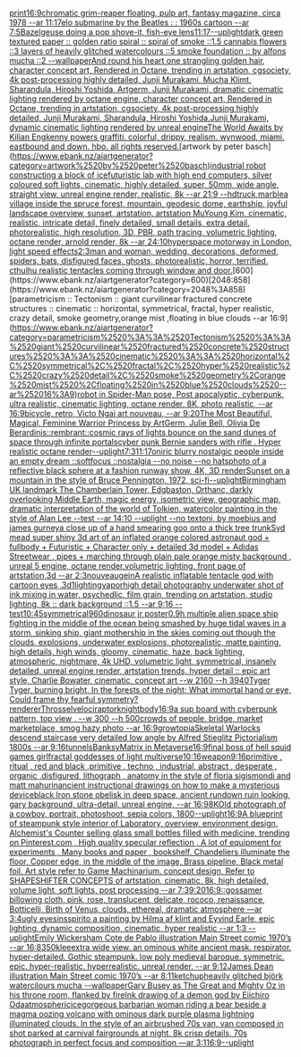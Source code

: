 [print](https://www.ebank.nz/aiartgenerator?category=print)[16:9](https://www.ebank.nz/aiartgenerator?category=16%3A9)[chromatic grim-reaper floating, pulp art, fantasy magazine, circa 1978 --ar 11:17](https://www.ebank.nz/aiartgenerator?category=chromatic%2520grim-reaper%2520floating%2C%2520pulp%2520art%2C%2520fantasy%2520magazine%2C%2520circa%25201978%2520--ar%252011%3A17)[elo submarine by the Beatles : : 1960s cartoon --ar 7:5](https://www.ebank.nz/aiartgenerator?category=elo%2520submarine%2520by%2520the%2520Beatles%2520%3A%2520%3A%25201960s%2520cartoon%2520--ar%25207%3A5)[Bazelgeuse doing a pop shove-it, fish-eye lens](https://www.ebank.nz/aiartgenerator?category=Bazelgeuse%2520doing%2520a%2520pop%2520shove-it%2C%2520fish-eye%2520lens)[11:17](https://www.ebank.nz/aiartgenerator?category=11%3A17)[--uplight](https://www.ebank.nz/aiartgenerator?category=--uplight)[dark green textured paper :: golden ratio spiral :: spiral of smoke ::1.5 cannabis flowers ::3 layers of heavily glitched watercolours ::5 smoke foundation :: by alfons mucha ::2 --wallpaper](https://www.ebank.nz/aiartgenerator?category=dark%2520green%2520textured%2520paper%2520%3A%3A%2520golden%2520ratio%2520spiral%2520%3A%3A%2520spiral%2520of%2520smoke%2520%3A%3A1.5%2520cannabis%2520flowers%2520%3A%3A3%2520layers%2520of%2520heavily%2520glitched%2520watercolours%2520%3A%3A5%2520smoke%2520foundation%2520%3A%3A%2520by%2520alfons%2520mucha%2520%3A%3A2%2520--wallpaper)[And round his heart one strangling golden hair, character concept art, Rendered in Octane, trending in artstation, cgsociety, 4k post-processing highly detailed, Junji Murakami, Mucha Klimt, Sharandula, Hiroshi Yoshida, Artgerm, Junji Murakami, dramatic cinematic lighting rendered by octane engine, character concept art, Rendered in Octane, trending in artstation, cgsociety, 4k post-processing highly detailed, Junji Murakami, Sharandula, Hiroshi Yoshida,Junji Murakami, dynamic cinematic lighting rendered by unreal engine](https://www.ebank.nz/aiartgenerator?category=And%2520round%2520his%2520heart%2520one%2520strangling%2520golden%2520hair%2C%2520character%2520concept%2520art%2C%2520Rendered%2520in%2520Octane%2C%2520trending%2520in%2520artstation%2C%2520cgsociety%2C%25204k%2520post-processing%2520highly%2520detailed%2C%2520Junji%2520Murakami%2C%2520Mucha%2520Klimt%2C%2520Sharandula%2C%2520Hiroshi%2520Yoshida%2C%2520Artgerm%2C%2520Junji%2520Murakami%2C%2520dramatic%2520cinematic%2520lighting%2520rendered%2520by%2520octane%2520engine%2C%2520character%2520concept%2520art%2C%2520Rendered%2520in%2520Octane%2C%2520trending%2520in%2520artstation%2C%2520cgsociety%2C%25204k%2520post-processing%2520highly%2520detailed%2C%2520Junji%2520Murakami%2C%2520Sharandula%2C%2520Hiroshi%2520Yoshida%2CJunji%2520Murakami%2C%2520dynamic%2520cinematic%2520lighting%2520rendered%2520by%2520unreal%2520engine)[The World Awaits by Kilian Eng](https://www.ebank.nz/aiartgenerator?category=The%2520World%2520Awaits%2520by%2520Kilian%2520Eng)[kenny powers graffiti. colorful, drippy, realism. wynwood, miami. eastbound and down. hbo. all rights reserved.](https://www.ebank.nz/aiartgenerator?category=kenny%2520powers%2520graffiti.%2520colorful%2C%2520drippy%2C%2520realism.%2520wynwood%2C%2520miami.%2520eastbound%2520and%2520down.%2520hbo.%2520all%2520rights%2520reserved.)[artwork by peter basch](https://www.ebank.nz/aiartgenerator?category=artwork%2520by%2520peter%2520basch)[industrial robot constructing a block of ice](https://www.ebank.nz/aiartgenerator?category=industrial%2520robot%2520constructing%2520a%2520block%2520of%2520ice)[futuristic lab with high end computers, silver coloured soft lights, cinematic, highly detailed, super, 50mm, wide angle, straight view, unreal engine render, realistic, 8k --ar 21:9 --hd](https://www.ebank.nz/aiartgenerator?category=futuristic%2520lab%2520with%2520high%2520end%2520computers%2C%2520silver%2520coloured%2520soft%2520lights%2C%2520cinematic%2C%2520highly%2520detailed%2C%2520super%2C%252050mm%2C%2520wide%2520angle%2C%2520straight%2520view%2C%2520unreal%2520engine%2520render%2C%2520realistic%2C%25208k%2520--ar%252021%3A9%2520--hd)[truck,marble](https://www.ebank.nz/aiartgenerator?category=truck%2Cmarble)[a village inside the spruce forest, mountain, geodesic dome, earthship, joyful landscape overview, sunset, artstation, artstation MuYoung Kim, cinematic, realistic, intricate detail, finely detailed, small details, extra detail, photorealistic, high resolution, 3D, PBR, path tracing, volumetric lighting, octane render, arnold render, 8k --ar 24:10](https://www.ebank.nz/aiartgenerator?category=a%2520village%2520inside%2520the%2520spruce%2520forest%2C%2520mountain%2C%2520geodesic%2520dome%2C%2520earthship%2C%2520joyful%2520landscape%2520overview%2C%2520sunset%2C%2520artstation%2C%2520artstation%2520MuYoung%2520Kim%2C%2520cinematic%2C%2520realistic%2C%2520intricate%2520detail%2C%2520finely%2520detailed%2C%2520small%2520details%2C%2520extra%2520detail%2C%2520photorealistic%2C%2520high%2520resolution%2C%25203D%2C%2520PBR%2C%2520path%2520tracing%2C%2520volumetric%2520lighting%2C%2520octane%2520render%2C%2520arnold%2520render%2C%25208k%2520--ar%252024%3A10)[hyperspace motorway in London, light speed effects](https://www.ebank.nz/aiartgenerator?category=hyperspace%2520motorway%2520in%2520London%2C%2520light%2520speed%2520effects)[2:3](https://www.ebank.nz/aiartgenerator?category=2%3A3)[man and woman, wedding, decorations, deformed, spiders, bats, disfigured faces, ghosts, photorealistic, horror, terrified, cthulhu realistic tentacles coming through window and door.](https://www.ebank.nz/aiartgenerator?category=man%2520and%2520woman%2C%2520wedding%2C%2520decorations%2C%2520deformed%2C%2520spiders%2C%2520bats%2C%2520disfigured%2520faces%2C%2520ghosts%2C%2520photorealistic%2C%2520horror%2C%2520terrified%2C%2520cthulhu%2520realistic%2520tentacles%2520coming%2520through%2520window%2520and%2520door.)[600](https://www.ebank.nz/aiartgenerator?category=600)[2048:858](https://www.ebank.nz/aiartgenerator?category=2048%3A858)[parametricism :: Tectonism :: giant curvilinear fractured concrete structures :: cinematic :: horizontal, symmetrical, fractal, hyper realistic, crazy detail, smoke geometry,orange mist ,floating in blue clouds --ar 16:9](https://www.ebank.nz/aiartgenerator?category=parametricism%2520%3A%3A%2520Tectonism%2520%3A%3A%2520giant%2520curvilinear%2520fractured%2520concrete%2520structures%2520%3A%3A%2520cinematic%2520%3A%3A%2520horizontal%2C%2520symmetrical%2C%2520fractal%2C%2520hyper%2520realistic%2C%2520crazy%2520detail%2C%2520smoke%2520geometry%2Corange%2520mist%2520%2Cfloating%2520in%2520blue%2520clouds%2520--ar%252016%3A9)[robot in Spider-Man pose, Post apocalyptic, cyberpunk, ultra realistic, cinematic lighting, octane render, 8K, photo realistic,  --ar 16:9](https://www.ebank.nz/aiartgenerator?category=robot%2520in%2520Spider-Man%2520pose%2C%2520Post%2520apocalyptic%2C%2520cyberpunk%2C%2520ultra%2520realistic%2C%2520cinematic%2520lighting%2C%2520octane%2520render%2C%25208K%2C%2520photo%2520realistic%2C%2520%2520--ar%252016%3A9)[bicycle, retro, Victo Ngai art nouveau, --ar 9:20](https://www.ebank.nz/aiartgenerator?category=bicycle%2C%2520retro%2C%2520Victo%2520Ngai%2520art%2520nouveau%2C%2520--ar%25209%3A20)[The Most Beautiful, Magical, Feminine Warrior Princess by ArtGerm, Julie Bell, Olivia De Berardinis](https://www.ebank.nz/aiartgenerator?category=The%2520Most%2520Beautiful%2C%2520Magical%2C%2520Feminine%2520Warrior%2520Princess%2520by%2520ArtGerm%2C%2520Julie%2520Bell%2C%2520Olivia%2520De%2520Berardinis)[::rembrant::](https://www.ebank.nz/aiartgenerator?category=%3A%3Arembrant%3A%3A)[cosmic rays of lights bounce on the sand dunes of space through infinite portals](https://www.ebank.nz/aiartgenerator?category=cosmic%2520rays%2520of%2520lights%2520bounce%2520on%2520the%2520sand%2520dunes%2520of%2520space%2520through%2520infinite%2520portals)[cyber punk Bernie sanders with rifle . Hyper realistic octane render](https://www.ebank.nz/aiartgenerator?category=cyber%2520punk%2520Bernie%2520sanders%2520with%2520rifle%2520.%2520Hyper%2520realistic%2520octane%2520render)[--uplight](https://www.ebank.nz/aiartgenerator?category=--uplight)[7:3](https://www.ebank.nz/aiartgenerator?category=7%3A3)[11:17](https://www.ebank.nz/aiartgenerator?category=11%3A17)[oniric blurry nostalgic people inside an empty dream ::softfocus ::nostalgia --no noise --no hats](https://www.ebank.nz/aiartgenerator?category=oniric%2520blurry%2520nostalgic%2520people%2520inside%2520an%2520empty%2520dream%2520%3A%3Asoftfocus%2520%3A%3Anostalgia%2520--no%2520noise%2520--no%2520hats)[photo of a reflective black sphere at a fashion runway show, 4K, 3D render](https://www.ebank.nz/aiartgenerator?category=photo%2520of%2520a%2520reflective%2520black%2520sphere%2520at%2520a%2520fashion%2520runway%2520show%2C%25204K%2C%25203D%2520render)[Sunset on a mountain in the style of Bruce Pennington, 1972, sci-fi](https://www.ebank.nz/aiartgenerator?category=Sunset%2520on%2520a%2520mountain%2520in%2520the%2520style%2520of%2520Bruce%2520Pennington%2C%25201972%2C%2520sci-fi)[--uplight](https://www.ebank.nz/aiartgenerator?category=--uplight)[Birmingham UK landmark The Chamberlain Tower, Edgbaston, Orthanc, darkly overlooking Middle Earth, magic energy, isometric view, geographic map, dramatic interpretation of the world of Tolkien, watercolor painting in the style of Alan Lee --test --ar 14:10 --uplight --no text](https://www.ebank.nz/aiartgenerator?category=Birmingham%2520UK%2520landmark%2520The%2520Chamberlain%2520Tower%2C%2520Edgbaston%2C%2520Orthanc%2C%2520darkly%2520overlooking%2520Middle%2520Earth%2C%2520magic%2520energy%2C%2520isometric%2520view%2C%2520geographic%2520map%2C%2520dramatic%2520interpretation%2520of%2520the%2520world%2520of%2520Tolkien%2C%2520watercolor%2520painting%2520in%2520the%2520style%2520of%2520Alan%2520Lee%2520--test%2520--ar%252014%3A10%2520--uplight%2520--no%2520text)[oni, by moebius and james gurney](https://www.ebank.nz/aiartgenerator?category=oni%2C%2520by%2520moebius%2520and%2520james%2520gurney)[a close up of a hand smearing goo onto a thick tree trunk](https://www.ebank.nz/aiartgenerator?category=a%2520close%2520up%2520of%2520a%2520hand%2520smearing%2520goo%2520onto%2520a%2520thick%2520tree%2520trunk)[Syd mead super shiny 3d art of an inflated orange colored astronaut god + fullbody + Futuristic + Character only + detailed 3d model + Adidas Streetwear , pipes + marching through plain pale orange misty background , unreal 5 engine, octane render,volumetric lighting, front page of artstation,3d --ar 2:3](https://www.ebank.nz/aiartgenerator?category=Syd%2520mead%2520super%2520shiny%25203d%2520art%2520of%2520an%2520inflated%2520orange%2520colored%2520astronaut%2520god%2520%2B%2520fullbody%2520%2B%2520Futuristic%2520%2B%2520Character%2520only%2520%2B%2520detailed%25203d%2520model%2520%2B%2520Adidas%2520Streetwear%2520%2C%2520pipes%2520%2B%2520marching%2520through%2520plain%2520pale%2520orange%2520misty%2520background%2520%2C%2520unreal%25205%2520engine%2C%2520octane%2520render%2Cvolumetric%2520lighting%2C%2520front%2520page%2520of%2520artstation%2C3d%2520--ar%25202%3A3)[nouveau](https://www.ebank.nz/aiartgenerator?category=nouveau)[gein](https://www.ebank.nz/aiartgenerator?category=gein)[A realistic inflatable tentacle god with cartoon eyes ,3d](https://www.ebank.nz/aiartgenerator?category=A%2520realistic%2520inflatable%2520tentacle%2520god%2520with%2520cartoon%2520eyes%2520%2C3d)[1](https://www.ebank.nz/aiartgenerator?category=1)[lighting](https://www.ebank.nz/aiartgenerator?category=lighting)[vapor](https://www.ebank.nz/aiartgenerator?category=vapor)[high detail photography underwater shot of ink mixing in water, psychedlic, film grain, trending on artstation, studio lighting, 8k :: dark background ::1.5 --ar 9:16 --test](https://www.ebank.nz/aiartgenerator?category=high%2520detail%2520photography%2520underwater%2520shot%2520of%2520ink%2520mixing%2520in%2520water%2C%2520psychedlic%2C%2520film%2520grain%2C%2520trending%2520on%2520artstation%2C%2520studio%2520lighting%2C%25208k%2520%3A%3A%2520dark%2520background%2520%3A%3A1.5%2520--ar%25209%3A16%2520--test)[10:45](https://www.ebank.nz/aiartgenerator?category=10%3A45)[symmetrical](https://www.ebank.nz/aiartgenerator?category=symmetrical)[960](https://www.ebank.nz/aiartgenerator?category=960)[dinosaur jr poster](https://www.ebank.nz/aiartgenerator?category=dinosaur%2520jr%2520poster)[0.9](https://www.ebank.nz/aiartgenerator?category=0.9)[h  multiple alien space ship fighting in the middle of the ocean being smashed by huge tidal waves in a storm, sinking ship, giant mothership in the skies coming out though the clouds, explosions,  underwater explosions, photorealistic, matte painting, high details, high winds, gloomy, cinematic, haze, back lighting, atmospheric, nightmare, 4k UHD, volumetric light, symmetrical, insanely detailed, unreal engine render, artstation trends, hyper detail ::  epic art style, Charlie Bowater, cinematic, concept art  --w 2160 --h 3940](https://www.ebank.nz/aiartgenerator?category=h%2520%2520multiple%2520alien%2520space%2520ship%2520fighting%2520in%2520the%2520middle%2520of%2520the%2520ocean%2520being%2520smashed%2520by%2520huge%2520tidal%2520waves%2520in%2520a%2520storm%2C%2520sinking%2520ship%2C%2520giant%2520mothership%2520in%2520the%2520skies%2520coming%2520out%2520though%2520the%2520clouds%2C%2520explosions%2C%2520%2520underwater%2520explosions%2C%2520photorealistic%2C%2520matte%2520painting%2C%2520high%2520details%2C%2520high%2520winds%2C%2520gloomy%2C%2520cinematic%2C%2520haze%2C%2520back%2520lighting%2C%2520atmospheric%2C%2520nightmare%2C%25204k%2520UHD%2C%2520volumetric%2520light%2C%2520symmetrical%2C%2520insanely%2520detailed%2C%2520unreal%2520engine%2520render%2C%2520artstation%2520trends%2C%2520hyper%2520detail%2520%3A%3A%2520%2520epic%2520art%2520style%2C%2520Charlie%2520Bowater%2C%2520cinematic%2C%2520concept%2520art%2520%2520--w%25202160%2520--h%25203940)[Tyger Tyger, burning bright,  In the forests of the night;  What immortal hand or eye,  Could frame thy fearful symmetry?](https://www.ebank.nz/aiartgenerator?category=Tyger%2520Tyger%2C%2520burning%2520bright%2C%2520%2520In%2520the%2520forests%2520of%2520the%2520night%3B%2520%2520What%2520immortal%2520hand%2520or%2520eye%2C%2520%2520Could%2520frame%2520thy%2520fearful%2520symmetry%3F)[renderer](https://www.ebank.nz/aiartgenerator?category=renderer)[Throssel](https://www.ebank.nz/aiartgenerator?category=Throssel)[velociraptor](https://www.ebank.nz/aiartgenerator?category=velociraptor)[knight](https://www.ebank.nz/aiartgenerator?category=knight)[body](https://www.ebank.nz/aiartgenerator?category=body)[16:9](https://www.ebank.nz/aiartgenerator?category=16%3A9)[a sup board with cyberpunk pattern, top view , --w 300 --h 500](https://www.ebank.nz/aiartgenerator?category=a%2520sup%2520board%2520with%2520cyberpunk%2520pattern%2C%2520top%2520view%2520%2C%2520--w%2520300%2520--h%2520500)[crowds of people, bridge, market marketplace, smog hazy photo --ar 16:9](https://www.ebank.nz/aiartgenerator?category=crowds%2520of%2520people%2C%2520bridge%2C%2520market%2520marketplace%2C%2520smog%2520hazy%2520photo%2520--ar%252016%3A9)[growtopia](https://www.ebank.nz/aiartgenerator?category=growtopia)[Skeletal Warlocks descend staircase very detailed low angle by Alfred Stieglitz  Pictorialism  1800s --ar 9:16](https://www.ebank.nz/aiartgenerator?category=Skeletal%2520Warlocks%2520descend%2520staircase%2520very%2520detailed%2520low%2520angle%2520by%2520Alfred%2520Stieglitz%2520%2520Pictorialism%2520%25201800s%2520--ar%25209%3A16)[tunnels](https://www.ebank.nz/aiartgenerator?category=tunnels)[Banksy](https://www.ebank.nz/aiartgenerator?category=Banksy)[Matrix in Metaverse](https://www.ebank.nz/aiartgenerator?category=Matrix%2520in%2520Metaverse)[16:9](https://www.ebank.nz/aiartgenerator?category=16%3A9)[final boss of hell squid games girl](https://www.ebank.nz/aiartgenerator?category=final%2520boss%2520of%2520hell%2520squid%2520games%2520girl)[fractal goddesses of light multiverse](https://www.ebank.nz/aiartgenerator?category=fractal%2520goddesses%2520of%2520light%2520multiverse)[10:16](https://www.ebank.nz/aiartgenerator?category=10%3A16)[weapon](https://www.ebank.nz/aiartgenerator?category=weapon)[9:16](https://www.ebank.nz/aiartgenerator?category=9%3A16)[primitive , ritual , red and black ,primitive , techno , industrial, abstract , desperate , organic ,disfigured, lithograph , anatomy in the style of floria sigismondi and matt mahurin](https://www.ebank.nz/aiartgenerator?category=primitive%2520%2C%2520ritual%2520%2C%2520red%2520and%2520black%2520%2Cprimitive%2520%2C%2520techno%2520%2C%2520industrial%2C%2520abstract%2520%2C%2520desperate%2520%2C%2520organic%2520%2Cdisfigured%2C%2520lithograph%2520%2C%2520anatomy%2520in%2520the%2520style%2520of%2520floria%2520sigismondi%2520and%2520matt%2520mahurin)[ancient instructional drawings on how to make a mysterious device](https://www.ebank.nz/aiartgenerator?category=ancient%2520instructional%2520drawings%2520on%2520how%2520to%2520make%2520a%2520mysterious%2520device)[black Iron stone obelisk in deep space, ancient rundown ruin looking, gary background, ultra-detail, unreal engine, --ar 16:9](https://www.ebank.nz/aiartgenerator?category=black%2520Iron%2520stone%2520obelisk%2520in%2520deep%2520space%2C%2520ancient%2520rundown%2520ruin%2520looking%2C%2520gary%2520background%2C%2520ultra-detail%2C%2520unreal%2520engine%2C%2520--ar%252016%3A9)[8K](https://www.ebank.nz/aiartgenerator?category=8K)[Old photograph of a cowboy, portrait, photoshoot, sepia colors, 1800](https://www.ebank.nz/aiartgenerator?category=Old%2520photograph%2520of%2520a%2520cowboy%2C%2520portrait%2C%2520photoshoot%2C%2520sepia%2520colors%2C%25201800)[--uplight](https://www.ebank.nz/aiartgenerator?category=--uplight)[16:9](https://www.ebank.nz/aiartgenerator?category=16%3A9)[A blueprint of steampunk style interior of Laboratory,  overview, environment  design,  Alchemist's Counter selling glass small bottles filled with medicine,  trending on Pinterest.com  , High quality specular reflection , A lot of equipment for experiments , Many books and paper , bookshelf,  Chandeliers illuminate the floor, Copper  edge, in the middle of the image, Brass pipeline,  Black metal foil,  Art style refer to Game Machinarium.  concept design, Refer to SHAPESHIFTER CONCEPTS  of artstation, cinematic,  8k, high detailed,  volume light,  soft lights,  post processing    --ar 7:3](https://www.ebank.nz/aiartgenerator?category=A%2520blueprint%2520of%2520steampunk%2520style%2520interior%2520of%2520Laboratory%2C%2520%2520overview%2C%2520environment%2520%2520design%2C%2520%2520Alchemist%27s%2520Counter%2520selling%2520glass%2520small%2520bottles%2520filled%2520with%2520medicine%2C%2520%2520trending%2520on%2520Pinterest.com%2520%2520%2C%2520High%2520quality%2520specular%2520reflection%2520%2C%2520A%2520lot%2520of%2520equipment%2520for%2520experiments%2520%2C%2520Many%2520books%2520and%2520paper%2520%2C%2520bookshelf%2C%2520%2520Chandeliers%2520illuminate%2520the%2520floor%2C%2520Copper%2520%2520edge%2C%2520in%2520the%2520middle%2520of%2520the%2520image%2C%2520Brass%2520pipeline%2C%2520%2520Black%2520metal%2520foil%2C%2520%2520Art%2520style%2520refer%2520to%2520Game%2520Machinarium.%2520%2520concept%2520design%2C%2520Refer%2520to%2520SHAPESHIFTER%2520CONCEPTS%2520%2520of%2520artstation%2C%2520cinematic%2C%2520%25208k%2C%2520high%2520detailed%2C%2520%2520volume%2520light%2C%2520%2520soft%2520lights%2C%2520%2520post%2520processing%2520%2520%2520%2520--ar%25207%3A3)[9:20](https://www.ebank.nz/aiartgenerator?category=9%3A20)[16:9](https://www.ebank.nz/aiartgenerator?category=16%3A9)[::](https://www.ebank.nz/aiartgenerator?category=%3A%3A)[gossamer billowing cloth, pink, rose, translucent, delicate, rococo, renaissance, Botticelli, Birth of Venus, clouds, ethereal, dramatic atmosphere —ar 3:4](https://www.ebank.nz/aiartgenerator?category=gossamer%2520billowing%2520cloth%2C%2520pink%2C%2520rose%2C%2520translucent%2C%2520delicate%2C%2520rococo%2C%2520renaissance%2C%2520Botticelli%2C%2520Birth%2520of%2520Venus%2C%2520clouds%2C%2520ethereal%2C%2520dramatic%2520atmosphere%2520%E2%80%94ar%25203%3A4)[ugly eyes](https://www.ebank.nz/aiartgenerator?category=ugly%2520eyes)[insspirito a painting by Hilma af klint and Eyvind Earle, epic lighting, dynamic composition, cinematic, hyper realistic --ar 1:3 --uplight](https://www.ebank.nz/aiartgenerator?category=insspirito%2520a%2520painting%2520by%2520Hilma%2520af%2520klint%2520and%2520Eyvind%2520Earle%2C%2520epic%2520lighting%2C%2520dynamic%2520composition%2C%2520cinematic%2C%2520hyper%2520realistic%2520--ar%25201%3A3%2520--uplight)[Emily Wickersham Cote de Pablo illustration Main Street comic 1970’s --ar 16:8](https://www.ebank.nz/aiartgenerator?category=Emily%2520Wickersham%2520Cote%2520de%2520Pablo%2520illustration%2520Main%2520Street%2520comic%25201970%E2%80%99s%2520--ar%252016%3A8)[350](https://www.ebank.nz/aiartgenerator?category=350)[klee](https://www.ebank.nz/aiartgenerator?category=klee)[extra wide view. an ominous white ancient mask. respirator. hyper-detailed. Gothic steampunk. low poly medieval baroque. symmetric. epic. hyper-realistic. hyperrealistic. unreal render. --ar 9:12](https://www.ebank.nz/aiartgenerator?category=extra%2520wide%2520view.%2520an%2520ominous%2520white%2520ancient%2520mask.%2520respirator.%2520hyper-detailed.%2520Gothic%2520steampunk.%2520low%2520poly%2520medieval%2520baroque.%2520symmetric.%2520epic.%2520hyper-realistic.%2520hyperrealistic.%2520unreal%2520render.%2520--ar%25209%3A12)[James Dean illustration Main Street comic 1970’s --ar 8:11](https://www.ebank.nz/aiartgenerator?category=James%2520Dean%2520illustration%2520Main%2520Street%2520comic%25201970%E2%80%99s%2520--ar%25208%3A11)[ketchup](https://www.ebank.nz/aiartgenerator?category=ketchup)[heavily glitched björk watercilours mucha --wallpaper](https://www.ebank.nz/aiartgenerator?category=heavily%2520glitched%2520bj%C3%B6rk%2520watercilours%2520mucha%2520--wallpaper)[Gary Busey as The Great and Mighty Oz in his throne room, flanked by fire](https://www.ebank.nz/aiartgenerator?category=Gary%2520Busey%2520as%2520The%2520Great%2520and%2520Mighty%2520Oz%2520in%2520his%2520throne%2520room%2C%2520flanked%2520by%2520fire)[Ink drawing of a demon god by Eiichiro Oda](https://www.ebank.nz/aiartgenerator?category=Ink%2520drawing%2520of%2520a%2520demon%2520god%2520by%2520Eiichiro%2520Oda)[atmospheric](https://www.ebank.nz/aiartgenerator?category=atmospheric)[ice](https://www.ebank.nz/aiartgenerator?category=ice)[gorgeous barbarian woman riding a bear beside a magma oozing volcano with ominous dark purple plasma lightning illuminated clouds. In the style of an airbrushed 70s van, van composed in shot parked at carnival fairgrounds at night. 8k crisp details, 70s photograph in perfect focus and composition —ar 3:1](https://www.ebank.nz/aiartgenerator?category=gorgeous%2520barbarian%2520woman%2520riding%2520a%2520bear%2520beside%2520a%2520magma%2520oozing%2520volcano%2520with%2520ominous%2520dark%2520purple%2520plasma%2520lightning%2520illuminated%2520clouds.%2520In%2520the%2520style%2520of%2520an%2520airbrushed%252070s%2520van%2C%2520van%2520composed%2520in%2520shot%2520parked%2520at%2520carnival%2520fairgrounds%2520at%2520night.%25208k%2520crisp%2520details%2C%252070s%2520photograph%2520in%2520perfect%2520focus%2520and%2520composition%2520%E2%80%94ar%25203%3A1)[16:9](https://www.ebank.nz/aiartgenerator?category=16%3A9)[--uplight](https://www.ebank.nz/aiartgenerator?category=--uplight)